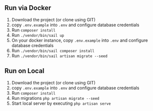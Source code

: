 
## Run via Docker

1. Download the project (or clone using GIT)
2. copy `.env.example` into `.env` and configure database credentials
3. Run `composer install`
4. Run `./vendor/bin/sail up`
5. On your docker instance, copy `.env.example` into `.env` and configure database credentials
6. Run `./vendor/bin/sail composer install`
7. Run `./vendor/bin/sail artisan migrate --seed`

## Run on Local

1. Download the project (or clone using GIT)
2. copy `.env.example` into `.env` and configure database credentials
3. Run `composer install`
4. Run migrations `php artisan migrate --seed`
5. Start local server by executing `php artisan serve`

